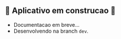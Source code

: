 ## :construction: Aplicativo em construcao :construction:

- Documentacao em breve...
- Desenvolvendo na branch `dev`.
